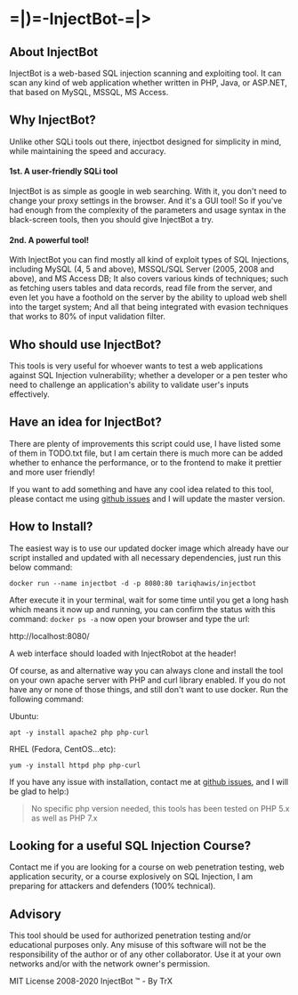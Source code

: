 # =|)=-InjectBot-=|>

## About InjectBot

InjectBot is a web-based SQL injection scanning and exploiting tool. It can scan any kind of web application whether written in PHP, Java, or ASP.NET, that based on MySQL, MSSQL, MS Access.


## Why InjectBot?

Unlike other SQLi tools out there, injectbot designed for simplicity in mind, while maintaining the speed and accuracy.


#### 1st. A user-friendly SQLi tool

InjectBot is as simple as google in web searching. With it, you don't need to change your proxy settings in the browser. And it's a GUI tool! So if you've had enough from the complexity of the parameters and usage syntax in the black-screen tools, then you should give InjectBot a try.

#### 2nd. A powerful tool!

With InjectBot you can find mostly all kind of exploit types of SQL Injections, including MySQL (4, 5 and above), MSSQL/SQL Server (2005, 2008 and above), and MS Access DB; It also covers various kinds of techniques; such as fetching users tables and data records, read file from the server, and even let you have a foothold on the server by the ability to upload web shell into the target system; And all that being integrated with evasion techniques that works to 80% of input validation filter.


## Who should use InjectBot?

This tools is very useful for whoever wants to test a web applications against SQL Injection vulnerability; whether a developer or a pen tester who need to challenge an application's ability to validate user's inputs effectively. 


## Have an idea for InjectBot?

There are plenty of improvements this script could use, I have listed some of them in TODO.txt file, but I am certain there is much more can be added whether to enhance the performance, or to the frontend to make it prettier and more user friendly!

If you want to add something and have any cool idea related to this tool, please contact me using [github issues](https://github.com/tariqhawis/injectbot/issues) and I will update the master version.


## How to Install?

The easiest way is to use our updated docker image which already have our script installed and updated with all necessary dependencies, just run this below command:

``docker run --name injectbot -d -p 8080:80 tariqhawis/injectbot``

After execute it in your terminal, wait for some time until you get a long hash which means it now up and running, you can confirm the status with this command: ``docker ps -a``
now open your browser and type the url:

http://localhost:8080/

A web interface should loaded with InjectRobot at the header!

Of course, as and alternative way you can always clone and install the tool on your own apache server with PHP and curl library enabled.
If you do not have any or none of those things, and still don't want to use docker. Run the following command:

Ubuntu:

``apt -y install apache2 php php-curl``

RHEL (Fedora, CentOS...etc):

``yum -y install httpd php php-curl``

If you have any issue with installation, contact me at [github issues](https://github.com/tariqhawis/injectbot/issues), and I will be glad to help:)


> No specific php version needed, this tools has been tested on PHP 5.x as well as PHP 7.x


## Looking for a useful SQL Injection Course?

Contact me if you are looking for a course on web penetration testing, web application security, or a course explosively on SQL Injection, I am preparing for attackers and defenders (100% technical).


## Advisory

This tool should be used for authorized penetration testing and/or educational purposes only. 
Any misuse of this software will not be the responsibility of the author or of any other collaborator. 
Use it at your own networks and/or with the network owner's permission.


MIT License 2008-2020 InjectBot :tm: - By TrX
